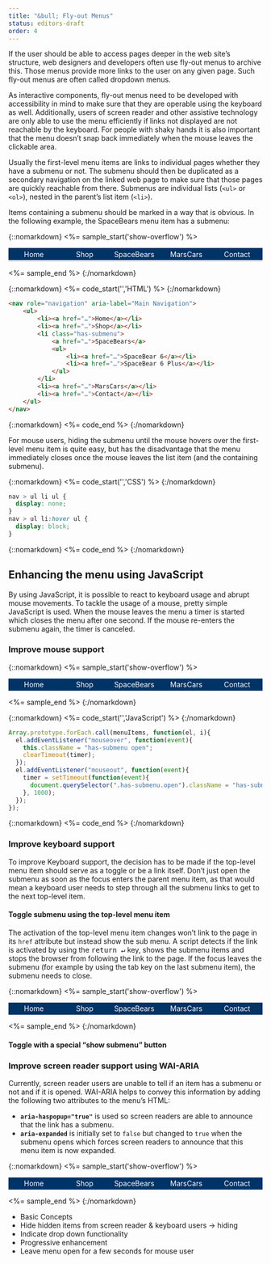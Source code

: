 ```yaml
---
title: "&bull; Fly-out Menus"
status: editors-draft
order: 4
---
```


If the user should be able to access pages deeper in the web site’s structure, web designers and developers often use fly-out menus to archive this. Those menus provide more links to the user on any given page. Such fly-out menus are often called dropdown menus.

As interactive components, fly-out menus need to be developed with accessibility in mind to make sure that they are operable using the keyboard as well. Additionally, users of screen reader and other assistive technology are only able to use the menu efficiently if links not displayed are not reachable by the keyboard. For people with shaky hands it is also important that the menu doesn’t snap back immediately when the mouse leaves the clickable area.

Usually the first-level menu items are links to individual pages whether they have a submenu or not. The submenu should then be duplicated as a secondary navigation on the linked web page to make sure that those pages are quickly reachable from there. Submenus are individual lists (`<ul>` or `<ol>`), nested in the parent’s list item (`<li>`).

Items containing a submenu should be marked in a way that is obvious. In the following example, the SpaceBears menu item has a submenu:

{::nomarkdown}
<%= sample_start('show-overflow') %>

<nav role="navigation" aria-label="Main Navigation" aria-presentation="true" id="flyoutnav">
    <ul>
        <li><a href="#flyoutnav">Home</a></li>
        <li><a href="#flyoutnav">Shop</a></li>
        <li class="has-submenu">
            <a href="#flyoutnav">SpaceBears</a>
            <ul>
                <li><a href="#flyoutnav">SpaceBear 6</a></li>
                <li><a href="#flyoutnav">SpaceBear 6 Plus</a></li>
            </ul>
        </li>
        <li><a href="#flyoutnav">MarsCars</a></li>
        <li><a href="#flyoutnav">Contact</a></li>
    </ul>
</nav>

<style>
.show-overflow {
    overflow: visible !important;
}

.show-overflow .box-content {
    overflow: visible !important;
}
  #flyoutnav {
      display:table;
      width:100%;
  }
  #flyoutnav > ul {
      margin: 0;
      padding: 0;
      display: table-row;
      background-color: #036;
      color: #fff;
  }
  #flyoutnav > ul > li {
      display:table-cell;
      width: 20%;
      text-align: center;
      position:relative;
  }
  #flyoutnav a,
  #flyoutnav .current {
      display: block;
      padding: .25em;
      border-bottom: .25em solid #E8E8E8;
  }
  #flyoutnav a {
      color: #fff;
      text-decoration: none;
  }
  #flyoutnav a:hover,
  #flyoutnav a:focus {
      background-color: #fff;
      color: #036;
      border-color: #036;
      text-decoration: underline;
  }
  #flyoutnav .current {
      background-color: #bbb;
      color: #000;
      border-color: #444;
  }

  #flyoutnav > ul > li > ul {
    display: none;
    position:absolute;
    left:0;
    right:0;
    top:100%;
    padding:0;
    margin:0;
    background-color: #036;
  }

#flyoutnav > ul > li:hover > ul {
    display:block;
  }

  #flyoutnav > ul > li > ul a{
    border-bottom-width: 1px;
  }

  .has-submenu > a:after {
    margin-left: 5px;
    line-height: 14px;
    content: url(../../img/ex-dropdown-inactive.png);
  }
  .has-submenu:hover > a:hover:after,
  .has-submenu > a:focus:after {
    content: url(../../img/ex-dropdown-active.png);
  }
</style>

<%= sample_end %>
{:/nomarkdown}

{::nomarkdown}
<%= code_start('','HTML') %>
{:/nomarkdown}

~~~ html
<nav role="navigation" aria-label="Main Navigation">
    <ul>
        <li><a href="…">Home</a></li>
        <li><a href="…">Shop</a></li>
        <li class="has-submenu">
            <a href="…">SpaceBears</a>
            <ul>
                <li><a href="…">SpaceBear 6</a></li>
                <li><a href="…">SpaceBear 6 Plus</a></li>
            </ul>
        </li>
        <li><a href="…">MarsCars</a></li>
        <li><a href="…">Contact</a></li>
    </ul>
</nav>
~~~

{::nomarkdown}
<%= code_end %>
{:/nomarkdown}

For mouse users, hiding the submenu until the mouse hovers over the first-level menu item is quite easy, but has the disadvantage that the menu immediately closes once the mouse leaves the list item (and the containing submenu).

{::nomarkdown}
<%= code_start('','CSS') %>
{:/nomarkdown}

~~~ css
nav > ul li ul {
  display: none;
}
nav > ul li:hover ul {
  display: block;
}
~~~

{::nomarkdown}
<%= code_end %>
{:/nomarkdown}

## Enhancing the menu using JavaScript

By using JavaScript, it is possible to react to keyboard usage and abrupt mouse movements. To tackle the usage of a mouse, pretty simple JavaScript is used. When the mouse leaves the menu a timer is started which closes the menu after one second. If the mouse re-enters the submenu again, the timer is canceled.

### Improve mouse support

{::nomarkdown}
<%= sample_start('show-overflow') %>

<nav role="navigation" aria-label="Main Navigation" aria-presentation="true" id="flyoutnavmousefixed">
    <ul>
        <li><a href="#flyoutnavmousefixed">Home</a></li>
        <li><a href="#flyoutnavmousefixed">Shop</a></li>
        <li class="has-submenu">
            <a href="#flyoutnavmousefixed">SpaceBears</a>
            <ul>
                <li><a href="#flyoutnavmousefixed">SpaceBear 6</a></li>
                <li><a href="#flyoutnavmousefixed">SpaceBear 6 Plus</a></li>
            </ul>
        </li>
        <li><a href="#flyoutnavmousefixed">MarsCars</a></li>
        <li><a href="#flyoutnavmousefixed">Contact</a></li>
    </ul>
</nav>

<style>
.show-overflow {
    overflow: visible !important;
}

.show-overflow .box-content {
    overflow: visible !important;
}
  #flyoutnavmousefixed {
      display:table;
      width:100%;
  }
  #flyoutnavmousefixed > ul {
      margin: 0;
      padding: 0;
      display: table-row;
      background-color: #036;
      color: #fff;
  }
  #flyoutnavmousefixed > ul > li {
      display:table-cell;
      width: 20%;
      text-align: center;
      position:relative;
  }
  #flyoutnavmousefixed a,
  #flyoutnavmousefixed .current {
      display: block;
      padding: .25em;
      border-color: #E8E8E8;
  }
  #flyoutnavmousefixed a {
      color: #fff;
      text-decoration: none;
  }
  #flyoutnavmousefixed a:hover,
    #flyoutnavmousefixed a:focus {
      background-color: #fff;
      color: #036;
      border: 1px solid #036;
      text-decoration: underline;
  }
  #flyoutnavmousefixed .current {
      background-color: #bbb;
      color: #000;
      border-color: #444;
  }

  #flyoutnavmousefixed > ul > li > ul {
    display: none;
    position:absolute;
    left:0;
    right:0;
    top:100%;
    padding:0;
    margin:0;
    background-color: #036;
  }

#flyoutnavmousefixed > ul > li.open > ul {
    display:block;
  }

  #flyoutnavmousefixed > ul > li > ul a{
    border-bottom-width: 1px;
  }
</style>

<script>
var menuItems1 = document.querySelectorAll('#flyoutnavmousefixed li.has-submenu');
var timer1;

Array.prototype.forEach.call(menuItems1, function(el, i){
    el.addEventListener("mouseover", function(event){
        this.className = "has-submenu open";
        clearTimeout(timer1);
    });
    el.addEventListener("mouseout", function(event){
        timer1 = setTimeout(function(event){
            document.querySelector("#flyoutnavmousefixed .has-submenu.open").className = "has-submenu";
        }, 1000);
    });
});
</script>

<%= sample_end %>
{:/nomarkdown}

{::nomarkdown}
<%= code_start('','JavaScript') %>
{:/nomarkdown}

~~~ js
Array.prototype.forEach.call(menuItems, function(el, i){
  el.addEventListener("mouseover", function(event){
    this.className = "has-submenu open";
    clearTimeout(timer);
  });
  el.addEventListener("mouseout", function(event){
    timer = setTimeout(function(event){
      document.querySelector(".has-submenu.open").className = "has-submenu";
    }, 1000);
  });
});
~~~

{::nomarkdown}
<%= code_end %>
{:/nomarkdown}

### Improve keyboard support

To improve Keyboard support, the decision has to be made if the top-level menu item should serve as a toggle or be a link itself. Don’t just open the submenu as soon as the focus enters the parent menu item, as that would mean a keyboard user needs to step through all the submenu links to get to the next top-level item.

#### Toggle submenu using the top-level menu item

The activation of the top-level menu item changes won’t link to the page in its `href` attribute but instead show the sub menu. A script detects if the link is activated by using the <kbd>return ↵</kbd> key, shows the submenu items and stops the browser from following the link to the page. If the focus leaves the submenu (for example by using the tab key on the last submenu item), the submenu needs to close.

{::nomarkdown}
<%= sample_start('show-overflow') %>

<nav role="navigation" aria-label="Main Navigation" aria-presentation="true" id="flyoutnavkbfixed">
    <ul>
        <li><a href="#flyoutnavkbfixed">Home</a></li>
        <li><a href="#flyoutnavkbfixed">Shop</a></li>
        <li class="has-submenu">
            <a href="#flyoutnavkbfixed">SpaceBears</a>
            <ul>
                <li><a href="#flyoutnavkbfixed">SpaceBear 6</a></li>
                <li><a href="#flyoutnavkbfixed">SpaceBear 6 Plus</a></li>
            </ul>
        </li>
        <li><a href="#flyoutnavkbfixed">MarsCars</a></li>
        <li><a href="#flyoutnavkbfixed">Contact</a></li>
    </ul>
</nav>

<style>
.show-overflow {
    overflow: visible !important;
}

.show-overflow .box-content {
    overflow: visible !important;
}
  #flyoutnavkbfixed {
      display:table;
      width:100%;
  }
  #flyoutnavkbfixed > ul {
      margin: 0;
      padding: 0;
      display: table-row;
      background-color: #036;
      color: #fff;
  }
  #flyoutnavkbfixed > ul > li {
      display:table-cell;
      width: 20%;
      text-align: center;
      position:relative;
  }
  #flyoutnavkbfixed a,
  #flyoutnavkbfixed .current {
      display: block;
      padding: .25em;
      border-color: #E8E8E8;
  }
  #flyoutnavkbfixed a {
      color: #fff;
      text-decoration: none;
  }
  #flyoutnavkbfixed a:hover,
    #flyoutnavkbfixed a:focus {
      background-color: #fff;
      color: #036;
      border: 1px solid #036;
      text-decoration: underline;
  }
  #flyoutnavkbfixed .current {
      background-color: #bbb;
      color: #000;
      border-color: #444;
  }

  #flyoutnavkbfixed > ul > li > ul {
    display: none;
    position:absolute;
    left:0;
    right:0;
    top:100%;
    padding:0;
    margin:0;
    background-color: #036;
  }

#flyoutnavkbfixed > ul > li.open > ul {
    display:block;
  }

  #flyoutnavkbfixed > ul > li > ul a{
    border-bottom-width: 1px;
  }
</style>

<script>
/* focusin/out event polyfill (firefox) */
!function(){
  var w = window,
  d = w.document;

  if( w.onfocusin === undefined ){
    d.addEventListener('focus' ,addPolyfill ,true);
    d.addEventListener('blur' ,addPolyfill ,true);
    d.addEventListener('focusin' ,removePolyfill ,true);
    d.addEventListener('focusout' ,removePolyfill ,true);
  }
  function addPolyfill(e){
    var type = e.type === 'focus' ? 'focusin' : 'focusout';
    var event = new CustomEvent(type, { bubbles:true, cancelable:false });
    event.c1Generated = true;
    e.target.dispatchEvent( event );
  }
  function removePolyfill(e){
if(!e.c1Generated){ // focus after focusin, so chrome will the first time trigger tow times focusin
  d.removeEventListener('focus' ,addPolyfill ,true);
  d.removeEventListener('blur' ,addPolyfill ,true);
  d.removeEventListener('focusin' ,removePolyfill ,true);
  d.removeEventListener('focusout' ,removePolyfill ,true);
}
setTimeout(function(){
  d.removeEventListener('focusin' ,removePolyfill ,true);
  d.removeEventListener('focusout' ,removePolyfill ,true);
});
}
}();

function hasClass(el, className) {
  if (el.classList) {
    return el.classList.contains(className);
  } else {
    return new RegExp('(^| )' + className + '( |$)', 'gi').test(el.className);
  }
}

var menuItems1 = document.querySelectorAll('#flyoutnavkbfixed li.has-submenu');
var timer1, timer2;

Array.prototype.forEach.call(menuItems1, function(el, i){
    el.addEventListener("mouseover", function(event){
        this.className = "has-submenu open";
        clearTimeout(timer1);
    });
    el.addEventListener("mouseout", function(event){
        timer1 = setTimeout(function(event){
            document.querySelector("#flyoutnavkbfixed .has-submenu.open").className = "has-submenu";
        }, 1000);
    });
    el.querySelector('a').addEventListener("keydown",  function(event){
        if (event.keyCode == 13) {
          if (this.parentNode.className == "has-submenu") {
            this.parentNode.className = "has-submenu open";
          } else {
            this.parentNode.className = "has-submenu";
          }
          event.preventDefault();
        }
    });
    var links = el.querySelectorAll('a');
    Array.prototype.forEach.call(links, function(el, i){
      el.addEventListener("focus", function() {
        if (timer2) {
          clearTimeout(timer2);
          timer2 = null;
        }
      });
      el.addEventListener("blur", function(event) {
        timer2 = setTimeout(function () {
          var opennav = document.querySelector("#flyoutnavkbfixed .has-submenu.open")
          if (opennav) {
            opennav.className = "has-submenu";
          }
        }, 10);
      });
    });
});
</script>

<%= sample_end %>
{:/nomarkdown}

#### Toggle with a special “show submenu” button

### Improve screen reader support using WAI-ARIA

Currently, screen reader users are unable to tell if an item has a submenu or not and if it is opened. WAI-ARIA helps to convey this information by adding the following two attributes to the menu’s HTML:

* **`aria-haspopup="true"`** is used so screen readers are able to announce that the link has a submenu.
* **`aria-expanded`** is initially set to `false` but changed to `true` when the submenu opens which forces screen readers to announce that this menu item is now expanded.

{::nomarkdown}
<%= sample_start('show-overflow') %>

<nav role="navigation" aria-label="Main Navigation" aria-presentation="true" id="flyoutaria">
    <ul>
        <li><a href="#flyoutaria">Home</a></li>
        <li><a href="#flyoutaria">Shop</a></li>
        <li class="has-submenu">
            <a href="#" aria-haspopup="true" aria-expanded="false">SpaceBears</a>
            <ul>
                <li><a href="#flyoutaria">SpaceBear 6</a></li>
                <li><a href="#flyoutaria">SpaceBear 6 Plus</a></li>
            </ul>
        </li>
        <li><a href="#flyoutaria">MarsCars</a></li>
        <li><a href="#flyoutaria">Contact</a></li>
    </ul>
</nav>

<style>
.show-overflow {
    overflow: visible !important;
}

.show-overflow .box-content {
    overflow: visible !important;
}
  #flyoutaria {
      display:table;
      width:100%;
  }
  #flyoutaria > ul {
      margin: 0;
      padding: 0;
      display: table-row;
      background-color: #036;
      color: #fff;
  }
  #flyoutaria > ul > li {
      display:table-cell;
      width: 20%;
      text-align: center;
      position:relative;
  }
  #flyoutaria a,
  #flyoutaria .current {
      display: block;
      padding: .25em;
      border-color: #E8E8E8;
  }
  #flyoutaria a {
      color: #fff;
      text-decoration: none;
  }
  #flyoutaria a:hover,
    #flyoutaria a:focus {
      background-color: #fff;
      color: #036;
      border: 1px solid #036;
      text-decoration: underline;
  }
  #flyoutaria .current {
      background-color: #bbb;
      color: #000;
      border-color: #444;
  }

  #flyoutaria > ul > li > ul {
    display: none;
    position:absolute;
    left:0;
    right:0;
    top:100%;
    padding:0;
    margin:0;
    background-color: #036;
  }

#flyoutaria > ul > li.open > ul {
    display:block;
  }

  #flyoutaria > ul > li > ul a{
    border-bottom-width: 1px;
  }
</style>

<script>
/* focusin/out event polyfill (firefox) */
!function(){
  var w = window,
  d = w.document;

  if( w.onfocusin === undefined ){
    d.addEventListener('focus' ,addPolyfill ,true);
    d.addEventListener('blur' ,addPolyfill ,true);
    d.addEventListener('focusin' ,removePolyfill ,true);
    d.addEventListener('focusout' ,removePolyfill ,true);
  }
  function addPolyfill(e){
    var type = e.type === 'focus' ? 'focusin' : 'focusout';
    var event = new CustomEvent(type, { bubbles:true, cancelable:false });
    event.c1Generated = true;
    e.target.dispatchEvent( event );
  }
  function removePolyfill(e){
if(!e.c1Generated){ // focus after focusin, so chrome will the first time trigger tow times focusin
  d.removeEventListener('focus' ,addPolyfill ,true);
  d.removeEventListener('blur' ,addPolyfill ,true);
  d.removeEventListener('focusin' ,removePolyfill ,true);
  d.removeEventListener('focusout' ,removePolyfill ,true);
}
setTimeout(function(){
  d.removeEventListener('focusin' ,removePolyfill ,true);
  d.removeEventListener('focusout' ,removePolyfill ,true);
});
}
}();

function hasClass(el, className) {
  if (el.classList) {
    return el.classList.contains(className);
  } else {
    return new RegExp('(^| )' + className + '( |$)', 'gi').test(el.className);
  }
}

var menuItems1 = document.querySelectorAll('#flyoutaria li.has-submenu');
var timer1, timer2;

Array.prototype.forEach.call(menuItems1, function(el, i){
    el.addEventListener("mouseover", function(event){
        this.className = "has-submenu open";
        clearTimeout(timer1);
    });
    el.addEventListener("mouseout", function(event){
        timer1 = setTimeout(function(event){
            document.querySelector("#flyoutaria .has-submenu.open").className = "has-submenu";
        }, 1000);
    });
    el.querySelector('a').addEventListener("keyup",  function(event){
      console.log(event.keyCode);
        if (event.keyCode == 13) {
          if (this.parentNode.className == "has-submenu") {
            this.parentNode.className = "has-submenu open";
            this.setAttribute('aria-expanded', "true");
          } else {
            this.parentNode.className = "has-submenu";
            this.setAttribute('aria-expanded', "false");
          }
          event.preventDefault();
          return false;
        }
    });
    var links = el.querySelectorAll('a');
    Array.prototype.forEach.call(links, function(el, i){
      el.addEventListener("focus", function() {
        if (timer2) {
          clearTimeout(timer2);
          timer2 = null;
        }
      });
      el.addEventListener("blur", function(event) {
        timer2 = setTimeout(function () {
          var opennav = document.querySelector("#flyoutaria .has-submenu.open")
          if (opennav) {
            opennav.className = "has-submenu";
            document.querySelector("#flyoutaria .has-submenu.open [aria-expanded]").setAttribute('aria-expanded', "false");
          }
        }, 10);
      });
    });
});
</script>

<%= sample_end %>
{:/nomarkdown}


* Basic Concepts
* Hide hidden items from screen reader & keyboard users -> hiding
* Indicate drop down functionality
* Progressive enhancement
* Leave menu open for a few seconds for mouse user

